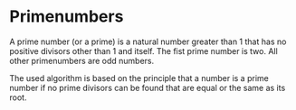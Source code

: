 # Primenumbers
A prime number (or a prime) is a natural number greater than 1 that has no positive divisors other than 1 and itself.
The fist prime number is two. All other primenumbers are odd numbers.

The used algorithm is based on the principle that a number is a prime number if no prime divisors can be found that are equal or the same as its root.
